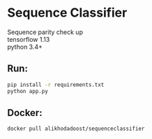 # Sequence Classifier

Sequence parity check up
</br>
tensorflow 1.13
</br>
python 3.4+
</br>
## Run:
```bash
pip install -r requirements.txt
python app.py
```

## Docker:
```bash
docker pull alikhodadoost/sequenceclassifier
```
